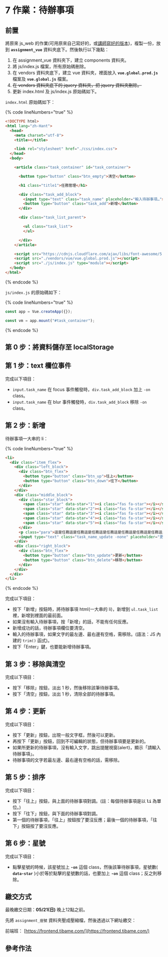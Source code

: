 # 7 作業：待辦事項

## 前置

將原來 js\_web 的作業(可用原來自己寫好的，或[講師寫好的版本](https://alldata.sgp1.digitaloceanspaces.com/sample%2Fassignment\_javascript\_web\_new.zip))，複製一份，放到 **`assignment_vue`** 資料夾底下。然後執行以下幾點：

1. 在 assignment\_vue 資料夾下，建立 components 資料夾。
2. 將 js/index.js 檔案，所有原始碼刪除。
3. 在 vendors 資料夾底下，建立 vue 資料夾，裡面放入 **`vue.global.prod.js`** 檔案及 **`vue.global.js`** 檔案。
4. ~~在 vendors 資料夾底下的 jquery 資料夾，把 jquery 資料夾刪除。~~
5. 更新 index.html 及 js/index.js 原始碼如下。

`index.html` 原始碼如下：

{% code lineNumbers="true" %}
```html
<!DOCTYPE html>
<html lang="zh-Hant">
  <head>
    <meta charset="utf-8">
    <title></title>

    <link rel="stylesheet" href="./css/index.css">
  </head>
  <body>

    <article class="task_container" id="task_container">

      <button type="button" class="btn_empty">清空</button>

      <h1 class="title1">任務管理</h1>

      <div class="task_add_block">
        <input type="text" class="task_name" placeholder="輸入待辦事項…">
        <button type="button" class="task_add">新增</button>
      </div>

      <div class="task_list_parent">

        <ul class="task_list">
        </ul>

      </div>
    </article>

    <script src="https://cdnjs.cloudflare.com/ajax/libs/font-awesome/5.13.0/js/all.min.js"></script>
    <script src="./vendors/vue/vue.global.prod.js"></script>
    <script src="./js/index.js" type="module"></script>
  </body>
</html>

```
{% endcode %}

`js/index.js` 的原始碼如下：

{% code lineNumbers="true" %}
```javascript
const app = Vue.createApp({});

const vm = app.mount("#task_container");
```
{% endcode %}



## 第 0 步：將資料儲存至 localStorage



## 第 1 步：text 欄位事件

完成以下項目：

* `input.task_name` 在 focus 事件觸發時，`div.task_add_block` 加上 `-on` class。
* `input.task_name` 在 blur 事件觸發時，`div.task_add_block` 移除 `-on` class。



## 第 2 步：新增

待辦事項一大串的 li：

{% code lineNumbers="true" %}
```html
<li>
  <div class="item_flex">
    <div class="left_block">
      <div class="btn_flex">
        <button type="button" class="btn_up">往上</button>
        <button type="button" class="btn_down">往下</button>
      </div>
    </div>
    <div class="middle_block">
      <div class="star_block">
        <span class="star" data-star="1"><i class="fas fa-star"></i></span>
        <span class="star" data-star="2"><i class="fas fa-star"></i></span>
        <span class="star" data-star="3"><i class="fas fa-star"></i></span>
        <span class="star" data-star="4"><i class="fas fa-star"></i></span>
        <span class="star" data-star="5"><i class="fas fa-star"></i></span>
      </div>
      <p class="para">這是任務這是任務這是任務這是任務這是任務這是任務這是任務這是任務這是任務這是任務這是任務這是任務</p>
      <input type="text" class="task_name_update -none" placeholder="更新待辦事項…">
    </div>
    <div class="right_block">
      <div class="btn_flex">
        <button type="button" class="btn_update">更新</button>
        <button type="button" class="btn_delete">移除</button>
      </div>
    </div>
  </div>
</li>
```
{% endcode %}



完成以下項目：

* 按下「新增」按鈕時，將待辦事項 html(一大串的 li)，新增到 `ul.task_list` 裡，新增到裡面的最前面。
* 如果沒有輸入待辦事項，按「新增」的話，不能有任何反應。
* 新增成功的話，待辦事項欄位要清空。
* 輸入的待辦事項，如果文字的最左邊、最右邊有空格，需移除。(語法：JS 內建的 `trim()` 函式)。
* 按下「Enter」鍵，也要能新增待辦事項。



## 第 3 步：移除與清空

完成以下項目：

* 按下「移除」按鈕，淡出 1 秒，然後移除該筆待辦事項。
* 按下「清空」按鈕，淡出 1 秒，清除全部的待辦事項。



## 第 4 步：更新

完成以下項目：

* 按下「更新」按鈕，出現一般文字框，然後可以更新。
* 再按下「更新」按鈕，回到不可編輯的狀態，但待辦事項要是更新的。
* 如果所更新的待辦事項，沒有輸入文字，跳出提醒視窗(alert)，顯示「請輸入待辦事項」。
* 待辦事項的文字若最左邊、最右邊有空格的話，需移除。



## 第 5 步：排序

完成以下項目：

* 按下「往上」按鈕，與上面的待辦事項對調。(註：每個待辦事項是以 **`li`** 為單位。)
* 按下「往下」按鈕，與下面的待辦事項對調。
* 第一個的待辦事項，「往上」按鈕按了要沒反應；最後一個的待辦事項，「往下」按鈕按了要沒反應。



## 第 6 步：星號

完成以下項目：

* 點擊星號的時候，該星號加上 **`-on`** 這個 class，然後該筆待辦事項，星號數( **`data-star`** )小於等於點擊的星號數的話，也要加上 **`-on`** 這個 class；反之則移除。



## 繳交方式

最晚繳交日期：**05/21(日)** 晚上12點之前。

先將 `assignment_座號` 資料夾壓成壓縮檔，然後透過以下網址繳交：



前端班： [https://frontend.tibame.com/](https://frontend.tibame.com/)



## 參考作法





